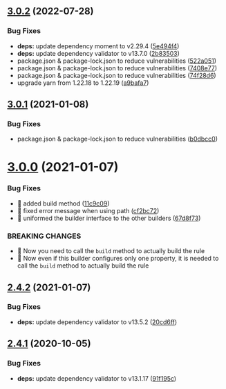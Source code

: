## [3.0.2](https://github.com/ziccardi/json-data-validator/compare/3.0.1...3.0.2) (2022-07-28)


### Bug Fixes

* **deps:** update dependency moment to v2.29.4 ([5e494f4](https://github.com/ziccardi/json-data-validator/commit/5e494f4818399c6b233050270ea9ac1d369e303b))
* **deps:** update dependency validator to v13.7.0 ([2b83503](https://github.com/ziccardi/json-data-validator/commit/2b83503c0b8259066a86d2dc46dc3b75cfc35575))
* package.json & package-lock.json to reduce vulnerabilities ([522a051](https://github.com/ziccardi/json-data-validator/commit/522a0516fc0a40b8a87914da188e5bf2bff30eb4))
* package.json & package-lock.json to reduce vulnerabilities ([7408e77](https://github.com/ziccardi/json-data-validator/commit/7408e77e84f7c381c17b86368c4fc11eae9ec997))
* package.json & package-lock.json to reduce vulnerabilities ([74f28d6](https://github.com/ziccardi/json-data-validator/commit/74f28d673d238b3c8228c3fb54f58d72f29a2ca9))
* upgrade yarn from 1.22.18 to 1.22.19 ([a9bafa7](https://github.com/ziccardi/json-data-validator/commit/a9bafa722fa9273ea6582e3e1866e5bd3757b22e))



## [3.0.1](https://github.com/ziccardi/json-data-validator/compare/3.0.0...3.0.1) (2021-01-08)


### Bug Fixes

* package.json & package-lock.json to reduce vulnerabilities ([b0dbcc0](https://github.com/ziccardi/json-data-validator/commit/b0dbcc06a2533728f2c2689802ba9e480af4cb8f))



# [3.0.0](https://github.com/ziccardi/json-data-validator/compare/2.4.2...3.0.0) (2021-01-07)


### Bug Fixes

* 🐛 added build method ([11c9c09](https://github.com/ziccardi/json-data-validator/commit/11c9c09b3eb4656b7ae1afc0d1420b03d3e3916d))
* 🐛 fixed error message when using path ([cf2bc72](https://github.com/ziccardi/json-data-validator/commit/cf2bc7205e5771641765832e793568f7d8fc399c))
* 🐛 uniformed the builder interface to the other builders ([67d8f73](https://github.com/ziccardi/json-data-validator/commit/67d8f734755075d868fc94544aaa08ecece43ccb))


### BREAKING CHANGES

* 🧨 Now you need to call the `build` method to actually build the rule
* 🧨 Now even if this builder configures only one property, it is needed to
call the `build` method to actually build the rule



## [2.4.2](https://github.com/ziccardi/json-data-validator/compare/2.4.1...2.4.2) (2021-01-07)


### Bug Fixes

* **deps:** update dependency validator to v13.5.2 ([20cd6ff](https://github.com/ziccardi/json-data-validator/commit/20cd6fff2fdc95a10d62bd86328f52a9a1a197d3))



## [2.4.1](https://github.com/ziccardi/json-data-validator/compare/2.4.0...2.4.1) (2020-10-05)


### Bug Fixes

* **deps:** update dependency validator to v13.1.17 ([91f195c](https://github.com/ziccardi/json-data-validator/commit/91f195c35d7ff72ecb781790a3ad46003fd6f46e))




